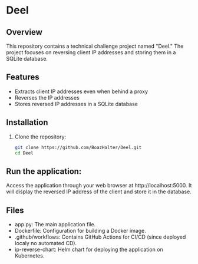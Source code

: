 # Deel

## Overview
This repository contains a technical challenge project named "Deel." The project focuses on reversing client IP addresses and storing them in a SQLite database.

## Features
- Extracts client IP addresses even when behind a proxy
- Reverses the IP addresses
- Stores reversed IP addresses in a SQLite database

## Installation

1. Clone the repository:
   ```bash
   git clone https://github.com/BoazHalter/Deel.git
   cd Deel
## Run the application:

Access the application through your web browser at http://localhost:5000. It will display the reversed IP address of the client and store it in the database.

## Files
- app.py: The main application file.
- Dockerfile: Configuration for building a Docker image.
- .github/workflows: Contains GitHub Actions for CI/CD (since deployed localy no automated CD).
- ip-reverse-chart: Helm chart for deploying the application on Kubernetes.
